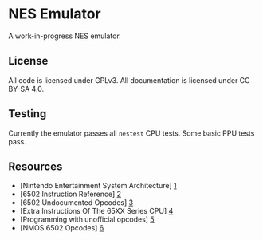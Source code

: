 # NES Emulator

A work-in-progress NES emulator.

## License

All code is licensed under GPLv3. All documentation is licensed under CC BY-SA
4.0.

## Testing

Currently the emulator passes all `nestest` CPU tests. Some basic PPU tests
pass.

## Resources

- [Nintendo Entertainment System Architecture] [1]
- [6502 Instruction Reference] [2]
- [6502 Undocumented Opcodes] [3]
- [Extra Instructions Of The 65XX Series CPU] [4]
- [Programming with unofficial opcodes] [5]
- [NMOS 6502 Opcodes] [6]

[1]: http://fms.komkon.org/EMUL8/NES.html
     "Nintendo Entertainment System Architecture"
[2]: http://obelisk.me.uk/6502/reference.html
     "6502 Instruction Reference"
[3]: http://www.ataripreservation.org/websites/freddy.offenga/illopc31.txt
     "6502 Undocumented Opcodes"
[4]: http://www.ffd2.com/fridge/docs/6502-NMOS.extra.opcodes
     "Extra Instructions Of The 65XX Series CPU"
[5]: http://wiki.nesdev.com/w/index.php/Programming_with_unofficial_opcodes
     "Programming with unofficial opcodes"
[6]: http://www.6502.org/tutorials/6502opcodes.html
     "NMOS 6502 Opcodes"
